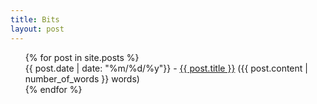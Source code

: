 ```yaml
---
title: Bits
layout: post
---
```


<!-- show all the posts -->
<!-- show the same context in index.md -->

<ul>
  {% for post in site.posts %}
    <li style="list-style: none;">
    {{ post.date | date: "%m/%d/%y"}} -
       <a href="{{ post.url }}">{{ post.title }}</a>
       <!-- how to overwrite ro -->
       <span class="post-words">
       ({{ post.content | number_of_words }} words)
       </span>
    </li>
  {% endfor %}
</ul>
